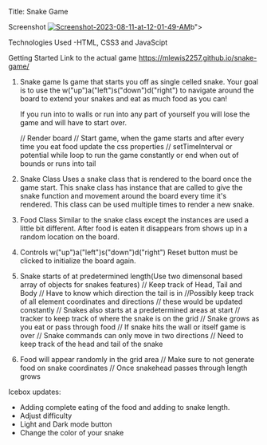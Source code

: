 Title: Snake Game

Screenshot
<a href="https://ibb.co/JKBZHSb"><img src="https://i.ibb.co/G0xmRr1/Screenshot-2023-08-11-at-12-01-49-AM.png" alt="Screenshot-2023-08-11-at-12-01-49-AM" border="0"></a>b">

Technologies Used
-HTML, CSS3 and JavaScipt

Getting Started
Link to the actual game
https://mlewis2257.github.io/snake-game/

1. Snake game
   Is game that starts you off as single celled snake. Your goal is to use the w("up")a("left")s("down")d("right") to navigate around the board to extend your snakes and eat as much food as you can!

   If you run into to walls or run into any part of yourself you will lose the game and will have to start over.

   // Render board
   // Start game, when the game starts and after every time you eat food update the css properties
   // setTimeInterval or potential while loop to run the game constantly or end when out of bounds or runs into tail

2. Snake Class
   Uses a snake class that is rendered to the board once the game start. This snake class has instance that are called to give the snake function and movement around the board every time it's rendered. This class can be used multiple times to render a new snake.

3. Food Class
   Similar to the snake class except the instances are used a little bit different. After food is eaten it disappears from shows up in a random location on the board.

4. Controls
   w("up")a("left")s("down")d("right")
   Reset button must be clicked to initialize the board again.

5. Snake starts of at predetermined length(Use two dimensonal based array of objects for snakes features)
   // Keep track of Head, Tail and Body
   // Have to know which direction the tail is in
   //Possibly keep track of all element coordinates and directions
   // these would be updated constantly
   // Snakes also starts at a predetermined areas at start
   // tracker to keep track of where the snake is on the grid
   // Snake grows as you eat or pass through food
   // If snake hits the wall or itself game is over
   // Snake commands can only move in two directions
   // Need to keep track of the head and tail of the snake

6. Food will appear randomly in the grid area
   // Make sure to not generate food on snake coordinates
   // Once snakehead passes through length grows

Icebox updates:

- Adding complete eating of the food and adding to snake length.
- Adjust difficulty
- Light and Dark mode button
- Change the color of your snake

